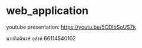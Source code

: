 # web_application
youtube presentation: https://youtu.be/5CDlbSoUS7k

นายกิตติพงษ์ อุส่าห์
66114540102
